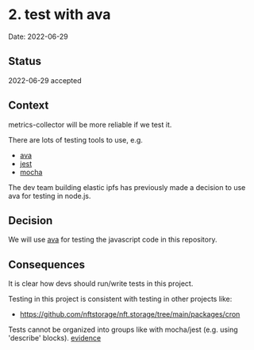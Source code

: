 # 2. test with ava

Date: 2022-06-29

## Status

2022-06-29 accepted

## Context

metrics-collector will be more reliable if we test it.

There are lots of testing tools to use, e.g.
* [ava](https://www.npmjs.com/package/ava)
* [jest](https://www.npmjs.com/package/jest)
* [mocha](https://mochajs.org/)

The dev team building elastic ipfs has previously made a decision to use ava for testing in node.js.

## Decision

We will use [ava](https://www.npmjs.com/package/ava) for testing the javascript code in this repository.

## Consequences

It is clear how devs should run/write tests in this project.

Testing in this project is consistent with testing in other projects like:
* https://github.com/nftstorage/nft.storage/tree/main/packages/cron

Tests cannot be organized into groups like with mocha/jest (e.g. using 'describe' blocks). [evidence](https://knapsackpro.com/testing_frameworks/difference_between/ava/vs/jest)

